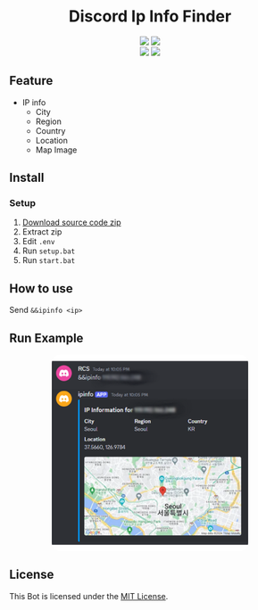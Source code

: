 <div align="center">
    <h1>Discord Ip Info Finder</h1>
    <img src="https://img.shields.io/github/languages/top/RealRCS/Discord_Ipinfo_Finder?color=yellow">
    <img src="https://img.shields.io/github/stars/RealRCS/Discord_Ipinfo_Finder?color=%23000000&logoColor=%23000000">
    <br>
    <img src="https://img.shields.io/github/commit-activity/w/RealRCS/Discord_Ipinfo_Finder?color=%23000000"> 
    <img src="https://img.shields.io/github/last-commit/RealRCS/Discord_Ipinfo_Finder?color=%23000000&logoColor=%23000000">
</div>

## Feature
- IP info
    - City
    - Region
    - Country
    - Location
    - Map Image

## Install

### Setup
1. [Download source code zip](https://github.com/RealRCS/Discord_Ipinfo_Finder/archive/refs/heads/main.zip)
2. Extract zip
3. Edit `.env`
4. Run `setup.bat`
5. Run `start.bat`

## How to use
Send `&&ipinfo <ip>`

## Run Example
<div align="center">
    <img style="border-radius: 15px; display: block; margin-left: auto; margin-right: auto; margin-bottom:20px;" width="70%" src="img/img0.png"></img>
</div>

## License

This Bot is licensed under the <a href="https://mit-license.org/">MIT License</a>.
